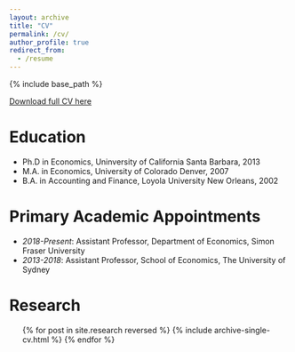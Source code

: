 ```yaml
---
layout: archive
title: "CV"
permalink: /cv/
author_profile: true
redirect_from:
  - /resume
---
```


{% include base_path %}

[Download full CV here](https://kschnepel.github.io/files/Schnepel_CV.pdf)

Education
======
* Ph.D in Economics, Uninversity of California Santa Barbara, 2013 
* M.A. in Economics, University of Colorado Denver, 2007
* B.A. in Accounting and Finance, Loyola University New Orleans, 2002

Primary Academic Appointments
======
* *2018-Present*: Assistant Professor, Department of Economics, Simon Fraser University
* *2013-2018*: Assistant Professor, School of Economics, The University of Sydney

Research
======
  <ul>{% for post in site.research reversed %}
    {% include archive-single-cv.html %}
  {% endfor %}</ul>
  


